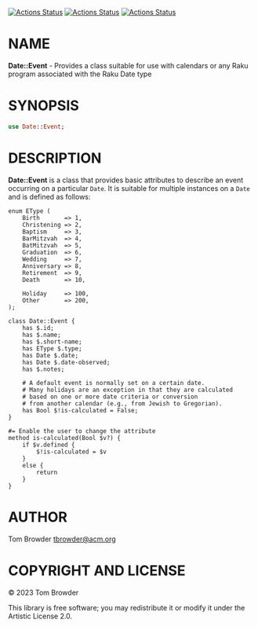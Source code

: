 [![Actions Status](https://github.com/tbrowder/Date-Event/actions/workflows/linux.yml/badge.svg)](https://github.com/tbrowder/Date-Event/actions) [![Actions Status](https://github.com/tbrowder/Date-Event/actions/workflows/macos.yml/badge.svg)](https://github.com/tbrowder/Date-Event/actions) [![Actions Status](https://github.com/tbrowder/Date-Event/actions/workflows/windows.yml/badge.svg)](https://github.com/tbrowder/Date-Event/actions)

NAME
====

**Date::Event** - Provides a class suitable for use with calendars or any Raku program associated with the Raku Date type

SYNOPSIS
========

```raku
use Date::Event;
```

DESCRIPTION
===========

**Date::Event** is a class that provides basic attributes to describe an event occurring on a particular `Date`. It is suitable for multiple instances on a `Date` and is defined as follows:

    enum EType (
        Birth       => 1, 
        Christening => 2,
        Baptism     => 3,
        BarMitzvah  => 4,
        BatMitzvah  => 5,
        Graduation  => 6,
        Wedding     => 7,
        Anniversary => 8,
        Retirement  => 9,
        Death       => 10,

        Holiday     => 100,
        Other       => 200,
    );

    class Date::Event {
        has $.id;
        has $.name;
        has $.short-name;
        has EType $.type;
        has Date $.date;
        has Date $.date-observed;
        has $.notes;

        # A default event is normally set on a certain date.
        # Many holidays are an exception in that they are calculated
        # based on one or more date criteria or conversion
        # from another calendar (e.g., from Jewish to Gregorian).
        has Bool $!is-calculated = False; 
    }

    #= Enable the user to change the attribute
    method is-calculated(Bool $v?) {
        if $v.defined {
            $!is-calculated = $v
        }
        else {
            return 
        }
    }

AUTHOR
======

Tom Browder <tbrowder@acm.org>

COPYRIGHT AND LICENSE
=====================

© 2023 Tom Browder

This library is free software; you may redistribute it or modify it under the Artistic License 2.0.

